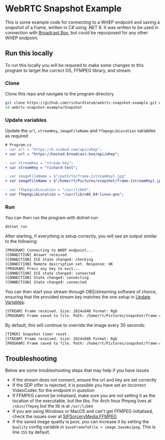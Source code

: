 # WebRTC Snapshot Example
This is some example code for connecting to a WHEP endpoint and saving a snapshot of a frame, written in C# using .NET 8. It was written to be used in connection with [Broadcast Box](https://github.com/glimesh/broadcast-box), but could be repurposed for any other WHEP endpoint.

## Run this locally
To run this locally you will be required to make some changes to this program to target the correct OS, FFMPEG library, and stream.

### Clone
Clone this repo and navigate to the program directory
```sh
git clone https://github.com/richardtatum/webrtc-snapshot-example.git webrtc-snapshot-example
cd webrtc-snapshot-example/Snapshot
```

### Update variables
Update the `url`, `streamKey`, `imageFileName` and `ffmpegLibLocation` variables as required
```diff
# Program.cs
- var url = "https://b.siobud.com/api/whep"; 
+ var url = "https://hosted.broadcast.box/api/whep";

- var streamKey = "stream-key";
+ var streamKey = "richard-test";

- var imageFileName = $"/path/to/frame-{streamKey}.jpg"
+ var imageFileName = $"/home/rt/Pictures/snapshot/frame-{streamKey}.jpg"

- var ffmpegLibLocation = "/usr/lib64";
+ var ffmpegLibLocation = "/usr/lib/x86_64-linux-gnu";
```

### Run
You can then run the program with dotnet run:
```sh
dotnet run
```

After starting, if everything is setup correctly, you will see an output similar to the following:
```sh
[PROGRAM] Connecting to WHEP endpoint...
[CONNECTION] Answer received
[CONNECTION] ICE state changed: checking
[CONNECTION] Remote description set. Response: OK
[PROGRAM] Press any key to exit...
[CONNECTION] ICE state changed: connected
[CONNECTION] State changed: connecting
[CONNECTION] State changed: connected
```

You can then start your stream through OBS/streaming software of choice, ensuring that the provided stream key matches the one setup in [Update Variables](#update-variables):
```sh
[STREAM] Frame received. Size: 2024x848 Format: Rgb
[PROGRAM] Frame saved to file. Path: /home/rt/Pictures/snapshot/frame-richard-test.jpg
```

By default, this will continue to override the image every 30 seconds:
```sh
[TIMER] Snapshot timer reset.
[STREAM] Frame received. Size: 2024x848 Format: Rgb
[PROGRAM] Frame saved to file. Path: /home/rt/Pictures/snapshot/frame-richard-test.jpg
```

## Troubleshooting
Below are some troubleshooting steps that may help if you have issues
- If the stream does not connect, ensure the url and key are set correctly
- If the SDP offer is rejected, it is possible you have set an incorrect VideoCodec for the endpoint in question
- If FFMPEG cannot be initialised, make sure you are not setting it as the location of the executable, but the libs. For Arch linux ffmpeg lives at `/sbin/ffmpeg` but the lib is at `/usr/lib64`
- If you are using Windows or MacOS and can't get FFMPEG initialised, check the issues over at [SIPSorceryMedia.FFMPEG](https://github.com/sipsorcery-org/SIPSorceryMedia.FFmpeg/issues)
- If the saved image quality is poor, you can increase it by setting the `Quality` config variable in `SaveFrameToFile > image.SaveAsJpeg`. This is line `155` by default. 
